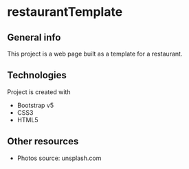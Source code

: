 # restaurantTemplate

## General info
This project is a web page built as a template for a restaurant.

## Technologies
Project is created with 
* Bootstrap v5
* CSS3
* HTML5

## Other resources
* Photos source: unsplash.com
